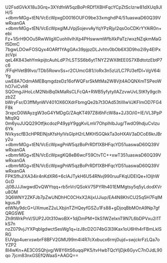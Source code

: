 U2FsdGVkX18u3Grq+3XYdfnW5qzBoPrRDf1XBHFqcYCpZtScIzrw81dXUq9JlH/5
+dbmrMGg+tEN/VcEcWpxgD0016OUFO9be33xmghdP4/51uaswaD60Q39VwRxanGA
+dbmrMGg+tEN/VcEcWpxgIMJVpjSojevvAyYqYPzRjyI2qsOoCDKrYYAlR0n+ebi
Fz+1i5rH9OOu5RwWIlgXCuohllvlhXp4PHswwmWfbXkPaTz/wxzNZqkmMaGf5DmC
7bgwLDOwFOSQyx4OARf1YAgGAx39pjpzDLJvhtv0bOb6X3D9ho2i9y4ElPxzcVpi
qeL4K843ehYmkpijtcAuhLdP7rLSTSS6b6ytTNYZ2WX8tEE0S7XBdtotzEbtP7c6
/FFqHVetB9Ivo/TDb5RowvSs+r2CUmcG81//oRx3n5zU/LC7PJ3efDl+VgV64iYg
uwE8A7OdmAMEBqmgdzeDz16ofWQFsrSkMtMa2W8Vjt4AOQNXmTSPeoWhO7viCvhR
SQOmgJiHoLcM2NbiBq0kMaRsCLFcQA+RWB5yfytyllAZzvwUvLStKfy9gclhzb2Z
bWryFsr/D3ffMynWV401OX6OXdrFbmgQe2b7t3OAd53tiIIIwVJKFImOD7FG4F8k
3rxpcD0WAyzgW3oG4YMDgG/ZAqKT497Z8i6hFcW8a+2J3O/i0+IE/VL3PpPMtq9Q
0m6yuJUQQ29OtfjkcdozP49ypY9ggKviLmV7OhplhlbJug/TwdO9hdjuCvIzu6Yk
NVkyscfB3cHPRElNjsKfsHylVsGlpH2rLMKH5GQkkTa3oHXAV3aDCoE6krJBry2u
+dbmrMGg+tEN/VcEcWpxgPnW5qzBoPrRDf1XBHFqcYD51uaswaD60Q39VwRxanGA
+dbmrMGg+tEN/VcEcWpxgKQ8eB6wcF59CtvTC++xwT351uaswaD60Q39VwRxanGA
+dbmrMGg+tEN/VcEcWpxgPnW5qzBoPrRDf1XBHFqcYD51uaswaD60Q39VwRxanGA
FPKSfhJ/XA34ir4nKdXR6+6cIAJTykH6U54RNvj990ruuFKqUDEIQe+IOljhWGcD
Jj0BJJJlwgwdDvQWYtqq+rb5nVr/QSokV75PYRh401EMMgtsy5q5yLdodXVru8OM
3Q6WNY2ZKFJb7pZwUNDhHC0CHxX2AljxUJiup/EA4N8KhiCU25q5H7FqlMkgusJ9
etWNy9dcG+UXmueZ2uLXbjinTZHQeyfGSZu1Fs88+gDjoqBbMOnA9Np7gfQRGSWE
Zh9tWrkPnV/SUP2J0t310woBX+1djDmPM+0kS1WZeIxnT9N7L6bDPVxu2i1TkS7n
nzZ079vjJYXPqblgdwctSesWg1q+izJ8cD2O74bG3l3IKax1oU6Hh4rFBmLkISRG
EUVgo4uerxswbrF8BFV2GMU99m4I4R7cXxbucx6rmj0ujd+swjckrFzLQa7oYZP2
8I4wKn+AE3C0SQhjvg/W8Y6ltS6uqqiPK5/tvHwbTQcYljDjk6GyvC7nOJdL90qo
7jcm83nxGSEfQWaaS+AAGQ==
